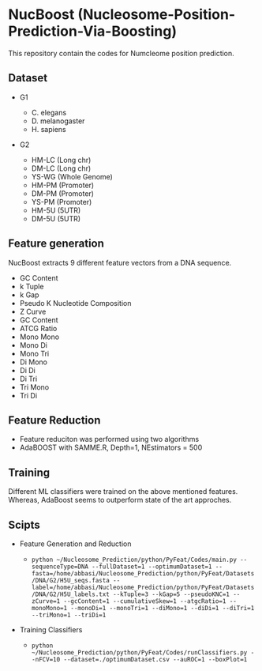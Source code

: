 # NucBoost (Nucleosome-Position-Prediction-Via-Boosting)


This repository contain the codes for Numcleome position prediction.

## Dataset

- G1

  - C. elegans
  - D. melanogaster
  - H. sapiens

- G2

  - HM-LC (Long chr)
  - DM-LC (Long chr)
  - YS-WG (Whole Genome)
  - HM-PM (Promoter)
  - DM-PM (Promoter)
  - YS-PM (Promoter)
  - HM-5U (5UTR)
  - DM-5U (5UTR)


## Feature generation

NucBoost extracts 9 different feature vectors from a DNA sequence.

- GC Content
- k Tuple
- k Gap 
- Pseudo K Nucleotide Composition 
- Z Curve
- GC Content 
- ATCG Ratio 
- Mono Mono 
- Mono Di 
- Mono Tri 
- Di Mono 
- Di Di 
- Di Tri 
- Tri Mono 
- Tri Di


## Feature Reduction

- Feature reduciton was performed using two algorithms
- AdaBOOST with SAMME.R, Depth=1, NEstimators = 500

##  Training

Different ML classifiers were trained on the above mentioned features. Whereas, AdaBoost seems to outperform state of the art approches.



## Scipts
- Feature Generation and Reduction
  - `python ~/Nucleosome_Prediction/python/PyFeat/Codes/main.py --sequenceType=DNA --fullDataset=1 --optimumDataset=1 --fasta=/home/abbasi/Nucleosome_Prediction/python/PyFeat/Datasets/DNA/G2/H5U_seqs.fasta --label=/home/abbasi/Nucleosome_Prediction/python/PyFeat/Datasets/DNA/G2/H5U_labels.txt --kTuple=3 --kGap=5 --pseudoKNC=1 --zCurve=1 --gcContent=1 --cumulativeSkew=1 --atgcRatio=1 --monoMono=1 --monoDi=1 --monoTri=1 --diMono=1 --diDi=1 --diTri=1 --triMono=1 --triDi=1`

- Training Classifiers
  - `python ~/Nucleosome_Prediction/python/PyFeat/Codes/runClassifiers.py --nFCV=10 --dataset=./optimumDataset.csv --auROC=1 --boxPlot=1`


